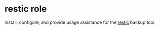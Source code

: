# restic role

Install, configure, and provide usage assistance for the [restic](https://restic.net/) backup tool.